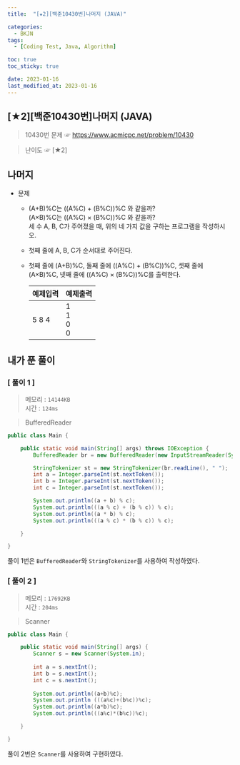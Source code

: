 ```yaml
---
title:  "[★2][백준10430번]나머지 (JAVA)" 

categories:
  - BKJN
tags:
  - [Coding Test, Java, Algorithm]

toc: true
toc_sticky: true

date: 2023-01-16
last_modified_at: 2023-01-16
---
```

[★2][백준10430번]나머지 (JAVA)
----
> 10430번 문제 ☞ <https://www.acmicpc.net/problem/10430>  
  
> 난이도 ☞ [★2]
  
## 나머지  
- 문제
  - (A+B)%C는 ((A%C) + (B%C))%C 와 같을까?</br>(A×B)%C는 ((A%C) × (B%C))%C 와 같을까?</br>세 수 A, B, C가 주어졌을 때, 위의 네 가지 값을 구하는 프로그램을 작성하시오.
  - 첫째 줄에 A, B, C가 순서대로 주어진다.
  - 첫째 줄에 (A+B)%C, 둘째 줄에 ((A%C) + (B%C))%C, 셋째 줄에 (A×B)%C, 넷째 줄에 ((A%C) × (B%C))%C를 출력한다.
  
	|예제입력|예제출력|
	|:--|:--|
	|5 8 4|1</br>1</br>0</br>0|
  
## 내가 푼 풀이

### [ 풀이 1 ]  
>메모리 : `14144KB`  
>시간 : `124ms`  

> BufferedReader  
  
```java
public class Main {

	public static void main(String[] args) throws IOException {
		BufferedReader br = new BufferedReader(new InputStreamReader(System.in));

		StringTokenizer st = new StringTokenizer(br.readLine(), " ");
		int a = Integer.parseInt(st.nextToken());
		int b = Integer.parseInt(st.nextToken());
		int c = Integer.parseInt(st.nextToken());

		System.out.println((a + b) % c);
		System.out.println(((a % c) + (b % c)) % c);
		System.out.println((a * b) % c);
		System.out.println(((a % c) * (b % c)) % c);

	}

}
```
풀이 1번은 `BufferedReader`와 `StringTokenizer`를 사용하여 작성하였다.  
### [ 풀이 2 ]  
>메모리 : `17692KB`  
>시간 : `204ms`  
  
> Scanner  
  
```java
public class Main {

	public static void main(String[] args) {
		Scanner s = new Scanner(System.in);
		
		int a = s.nextInt();
		int b = s.nextInt();
		int c = s.nextInt();
		
		System.out.println((a+b)%c);
		System.out.println (((a%c)+(b%c))%c);
		System.out.println((a*b)%c);
		System.out.println(((a%c)*(b%c))%c);

	}

}
```
풀이 2번은 `Scanner`를 사용하여 구현하였다.
